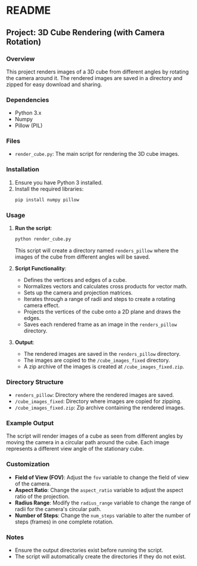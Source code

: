 # README

## Project: 3D Cube Rendering (with Camera Rotation)

### Overview

This project renders images of a 3D cube from different angles by rotating the camera around it. The rendered images are saved in a directory and zipped for easy download and sharing.

### Dependencies

- Python 3.x
- Numpy
- Pillow (PIL)

### Files

- `render_cube.py`: The main script for rendering the 3D cube images.

### Installation

1. Ensure you have Python 3 installed.
2. Install the required libraries:
    ```bash
    pip install numpy pillow
    ```

### Usage

1. **Run the script**:
    ```bash
    python render_cube.py
    ```
    This script will create a directory named `renders_pillow` where the images of the cube from different angles will be saved.

2. **Script Functionality**:
    - Defines the vertices and edges of a cube.
    - Normalizes vectors and calculates cross products for vector math.
    - Sets up the camera and projection matrices.
    - Iterates through a range of radii and steps to create a rotating camera effect.
    - Projects the vertices of the cube onto a 2D plane and draws the edges.
    - Saves each rendered frame as an image in the `renders_pillow` directory.

3. **Output**:
    - The rendered images are saved in the `renders_pillow` directory.
    - The images are copied to the `/cube_images_fixed` directory.
    - A zip archive of the images is created at `/cube_images_fixed.zip`.

### Directory Structure

- `renders_pillow`: Directory where the rendered images are saved.
- `/cube_images_fixed`: Directory where images are copied for zipping.
- `/cube_images_fixed.zip`: Zip archive containing the rendered images.

### Example Output

The script will render images of a cube as seen from different angles by moving the camera in a circular path around the cube. Each image represents a different view angle of the stationary cube.

### Customization

- **Field of View (FOV)**: Adjust the `fov` variable to change the field of view of the camera.
- **Aspect Ratio**: Change the `aspect_ratio` variable to adjust the aspect ratio of the projection.
- **Radius Range**: Modify the `radius_range` variable to change the range of radii for the camera's circular path.
- **Number of Steps**: Change the `num_steps` variable to alter the number of steps (frames) in one complete rotation.

### Notes

- Ensure the output directories exist before running the script.
- The script will automatically create the directories if they do not exist.
